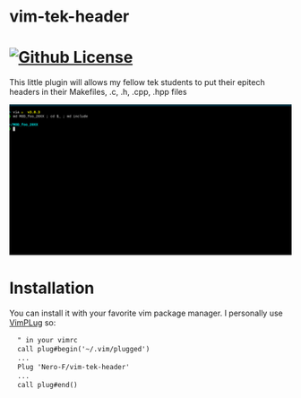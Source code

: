 # vim-tek-header 
[![Github License](https://img.shields.io/github/license/Nero-F/vim-tek-header)](https://github.com/Nero-F/vim-tek-header/blob/master/LICENSE)
=========
This little plugin will allows my fellow tek students to put their epitech headers in their Makefiles, .c, .h, .cpp, .hpp files

![](https://github.com/Nero-F/vim-tek-header/blob/master/rsrcs/vim-tek-header.gif)

# Installation
You can install it with your favorite vim package manager. 
I personally use [VimPLug](https://github.com/junegunn/vim-plug) so:
```
  " in your vimrc
  call plug#begin('~/.vim/plugged')
  ...
  Plug 'Nero-F/vim-tek-header'
  ...
  call plug#end()
```
